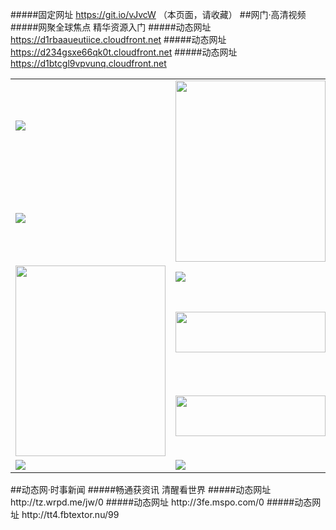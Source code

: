 #####固定网址 https://git.io/vJvcW （本页面，请收藏）
##网门·高清视频
#####网聚全球焦点 精华资源入门
#####动态网址 https://d1rbaaueutiice.cloudfront.net
#####动态网址 https://d234gsxe66qk0t.cloudfront.net
#####动态网址 https://d1btcgl9vpvunq.cloudfront.net
<table>
  <tr>
    <td><a href="https://d1rbaaueutiice.cloudfront.net/ogUP.aspx?name=DKC.mp4&count=11" target="_blank"><img src="https://d1rbaaueutiice.cloudfront.net/Up/DKC.jpg" /></a></td>
    <td rowspan=2><a href="https://d1rbaaueutiice.cloudfront.net/ogUP.aspx?name=WJ.mp4" target="_blank"><img src="https://d1rbaaueutiice.cloudfront.net/Up/WJ.jpg" width=240 height=290/></a></td>
  </tr>
  <tr>
    <td><a href="https://d1rbaaueutiice.cloudfront.net/ogUP.aspx?name=LRWS.mp4&count=6B:11,5A:10,5B:35,4A:14,4B:19,3A:10,3B:26,2A:16,2B:21,1A:23,1B:29" target="_blank"><img src="https://d1rbaaueutiice.cloudfront.net/Up/LRWS6B.jpg" /></a></td>
  </tr>
  <tr>
    <td rowspan=3><a href="https://d1rbaaueutiice.cloudfront.net/ogUP.aspx?name=JP.mp4&count=9" target="_blank"><img src="https://d1rbaaueutiice.cloudfront.net/Up/JP.jpg" width=240 height=305/></a></td>
    <td><a href="https://d1rbaaueutiice.cloudfront.net/ogUP.aspx?name=JQR.mp4&count=2" target="_blank"><img src="https://d1rbaaueutiice.cloudfront.net/Up/JQR.jpg" /></a></td>
  </tr>
  <tr>
    <td><a href="https://d1rbaaueutiice.cloudfront.net/ogUP.aspx?name=4SZG.mp4&count=05:4,04:20&current=05:4" target="_blank"><img src="https://d1rbaaueutiice.cloudfront.net/Up/4SZG.jpg" width=240 height=65/></a></td>
  </tr>
  <tr>
    <td><a href="https://d1rbaaueutiice.cloudfront.net/ogUP.aspx?name=4SDJ.mp4&count=05:10,04:52&current=05:10" target="_blank"><img src="https://d1rbaaueutiice.cloudfront.net/Up/4SDJ.jpg" width=240 height=65/></a></td>
  </tr>
  <tr>
    <td><a href="https://d1rbaaueutiice.cloudfront.net/ogUP.aspx?name=WJZM.mp4&count=4" target="_blank"><img src="https://d1rbaaueutiice.cloudfront.net/Up/WJZM.jpg" /></a></td>
    <td><a href="https://d1rbaaueutiice.cloudfront.net/ogUP.aspx?name=XTFY.mp4&count=4" target="_blank"><img src="https://d1rbaaueutiice.cloudfront.net/Up/XTFY.jpg" /></a></td>
  </tr>
</table>
##动态网·时事新闻
#####畅通获资讯 清醒看世界
#####动态网址 http://tz.wrpd.me/jw/0
#####动态网址 http://3fe.mspo.com/0
#####动态网址 http://tt4.fbtextor.nu/99
